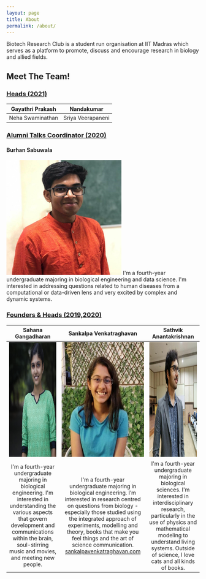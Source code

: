 ```yaml
---
layout: page
title: About
permalink: /about/
---
```


Biotech Research Club is a student run organisation at IIT Madras which serves as a platform to promote, discuss and encourage research in biology and allied fields. 

## Meet The Team!

### <u> Heads (2021) </u>

| Gayathri Prakash | Nandakumar |
|:---:|:---:|
| Neha Swaminathan | Sriya Veerapaneni |


### <u> Alumni Talks Coordinator (2020) </u>
#### Burhan Sabuwala 
<img src = "../images/Burhan.jpg" width = "300" height = "300">
I'm a fourth-year undergraduate majoring in biological engineering and data science. I'm interested in addressing questions related to human diseases from a computational or data-driven lens and very excited by complex and dynamic systems. 

### <u> Founders & Heads (2019,2020) </u>

| Sahana Gangadharan| Sankalpa Venkatraghavan | Sathvik Anantakrishnan |
|:---:|:---:|:---:|
|  <img src = "../images/Sahana.jpg" width = "300" height = "300"> | <img src = "../images/Sankalpa.jpg" width = "300" height = "300"> | <img src = "../images/Sathvik.jpg" width = "300" height = "300">|
| I'm a fourth-year undergraduate majoring in biological engineering. I'm interested in understanding the various aspects that govern development and communications within the brain, soul-stirring music and movies, and meeting new people.| I'm a fourth-year undergraduate majoring in biological engineering. I’m interested in research centred on questions from biology - especially those studied using the integrated approach of experiments, modelling and theory, books that make you feel things and the art of science communication. <br> [sankalpavenkatraghavan.com](sankalpavenkatraghavan.com)| I'm a fourth-year undergraduate majoring in biological sciences. I'm interested in interdisciplinary research, particularly in the use of physics and mathematical modeling to understand living systems. Outside of science, I love cats and all kinds of books. |


